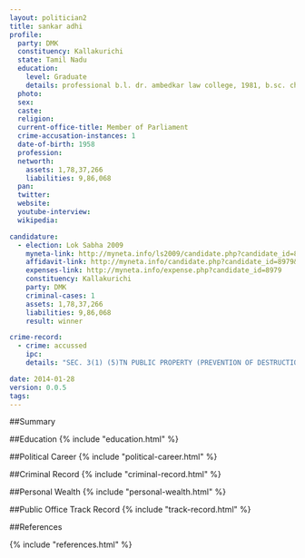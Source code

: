 ```yaml
---
layout: politician2
title: sankar adhi
profile: 
  party: DMK
  constituency: Kallakurichi
  state: Tamil Nadu
  education: 
    level: Graduate
    details: professional b.l. dr. ambedkar law college, 1981, b.sc. chemistry, university of madras, 1978
  photo: 
  sex: 
  caste: 
  religion: 
  current-office-title: Member of Parliament
  crime-accusation-instances: 1
  date-of-birth: 1958
  profession: 
  networth: 
    assets: 1,78,37,266
    liabilities: 9,86,068
  pan: 
  twitter: 
  website: 
  youtube-interview: 
  wikipedia: 

candidature: 
  - election: Lok Sabha 2009
    myneta-link: http://myneta.info/ls2009/candidate.php?candidate_id=8979
    affidavit-link: http://myneta.info/candidate.php?candidate_id=8979&scan=original
    expenses-link: http://myneta.info/expense.php?candidate_id=8979
    constituency: Kallakurichi 
    party: DMK
    criminal-cases: 1
    assets: 1,78,37,266
    liabilities: 9,86,068
    result: winner 

crime-record: 
  - crime: accussed
    ipc: 
    details: "SEC. 3(1) (5)TN PUBLIC PROPERTY (PREVENTION OF DESTRUCTION) ACT 1992, Case No. 405/2001" 

date: 2014-01-28
version: 0.0.5
tags: 
---
```

##Summary


##Education
{% include "education.html" %}


##Political Career
{% include "political-career.html" %}


##Criminal Record
{% include "criminal-record.html" %}


##Personal Wealth
{% include "personal-wealth.html" %}


##Public Office Track Record
{% include "track-record.html" %}


##References


{% include "references.html" %}